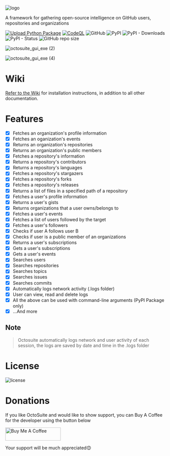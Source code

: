 ![logo](https://user-images.githubusercontent.com/74001397/175805580-fffc96d4-e0ef-48bb-a55c-80b2da3e714d.png)

A framework for gathering open-source intelligence on GitHub users, repositories and organizations

[![Upload Python Package](https://github.com/bellingcat/octosuite/actions/workflows/python-publish.yml/badge.svg)](https://github.com/bellingcat/octosuite/actions/workflows/python-publish.yml)
[![CodeQL](https://github.com/bellingcat/octosuite/actions/workflows/codeql.yml/badge.svg)](https://github.com/bellingcat/octosuite/actions/workflows/codeql.yml)
![GitHub](https://img.shields.io/github/license/bellingcat/octosuite?style=flat)
![PyPI](https://img.shields.io/pypi/v/octosuite?style=flat&logo=pypi)
![PyPI - Downloads](https://img.shields.io/pypi/dw/octosuite?style=flat&logo=pypi)
![PyPI - Status](https://img.shields.io/pypi/status/octosuite?style=flat&logo=pypi)
![GitHub repo size](https://img.shields.io/github/repo-size/bellingcat/octosuite?style=flat&logo=github)


![octosuite_gui_exe (2)](https://user-images.githubusercontent.com/74001397/186889610-4530ee26-d3c6-46fc-8c92-8709f89617fd.png "Octosuite' about window")

![octosuite_gui_exe (4)](https://user-images.githubusercontent.com/74001397/186889897-c1c17fac-fddc-4967-9084-39cfe2d1307f.png "Octosuite user profile window")


# Wiki
[Refer to the Wiki](https://github.com/bellingcat/octosuite/wiki) for installation instructions, in addition to all other documentation.

# Features
- [x] Fetches an organization's profile information
- [x] Fetches an oganization's events
- [x] Returns an organization's repositories
- [x] Returns an organization's public members
- [x] Fetches a repository's information
- [x] Returns a repository's contributors
- [x] Returns a repository's languages
- [x] Fetches a repository's stargazers
- [x] Fetches a repository's forks
- [x] Fetches a repository's releases
- [x] Returns a list of files in a specified path of a repository
- [x] Fetches a user's profile information
- [x] Returns a user's gists
- [x] Returns organizations that a user owns/belongs to
- [x] Fetches a user's events
- [x] Fetches a list of users followed by the target
- [x] Fetches a user's followers
- [x] Checks if user A follows user B
- [x] Checks if  user is a public member of an organizations
- [x] Returns a user's subscriptions
- [x] Gets a user's subscriptions
- [x] Gets a user's events
- [x] Searches users
- [x] Searches repositories
- [x] Searches topics
- [x] Searches issues
- [x] Searches commits
- [x] Automatically logs network activity (.logs folder)
- [x] User can view, read and delete logs
- [x] All the above can be used with command-line arguments (PyPI Package only)
- [x] ...And more

## Note
> Octosuite automatically logs network and user activity of each session, the logs are saved by date and time in the .logs folder


# License
![license](https://user-images.githubusercontent.com/74001397/137917929-2f2cdb0c-4d1d-4e4b-9f0d-e01589e027b5.png)

# Donations
If you like OctoSuite and would like to show support, you can Buy A Coffee for the developer using the button below

<a href="https://www.buymeacoffee.com/189381184" target="_blank"><img src="https://cdn.buymeacoffee.com/buttons/default-orange.png" alt="Buy Me A Coffee" height="41" width="174"></a>

Your support will be much appreciated😊
